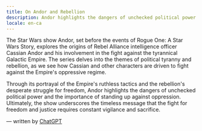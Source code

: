 ```yaml
---
title: On Andor and Rebellion
description: Andor highlights the dangers of unchecked political power and the importance of standing up against oppression.
locale: en-ca
---
```


The Star Wars show Andor, set before the events of Rogue One: A Star Wars Story, explores the origins of Rebel Alliance intelligence officer Cassian Andor and his involvement in the fight against the tyrannical Galactic Empire. The series delves into the themes of political tyranny and rebellion, as we see how Cassian and other characters are driven to fight against the Empire's oppressive regime.

Through its portrayal of the Empire's ruthless tactics and the rebellion's desperate struggle for freedom, Andor highlights the dangers of unchecked political power and the importance of standing up against oppression. Ultimately, the show underscores the timeless message that the fight for freedom and justice requires constant vigilance and sacrifice.

— written by [ChatGPT](https://chat.openai.com/)

